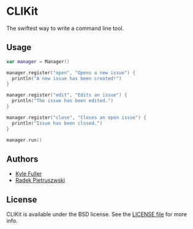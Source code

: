 CLIKit
======

The swiftest way to write a command line tool.

## Usage

```swift
var manager = Manager()

manager.register("open", "Opens a new issue") {
  println("A new issue has been created!")
}

manager.register("edit", "Edits an issue") {
  println("The issue has been edited.")
}

manager.register("close", "Closes an open issue") {
  println("Issue has been closed.")
}

manager.run()
```

## Authors

- [Kyle Fuller](https://twitter.com/kylefuller)
- [Radek Pietruszwski](https://twitter.com/radexp)

## License

CLIKit is available under the BSD license. See the [LICENSE file](LICENSE)
for more info.

